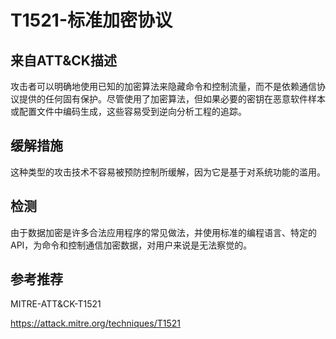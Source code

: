 # T1521-标准加密协议

## 来自ATT&CK描述

攻击者可以明确地使用已知的加密算法来隐藏命令和控制流量，而不是依赖通信协议提供的任何固有保护。尽管使用了加密算法，但如果必要的密钥在恶意软件样本或配置文件中编码生成，这些容易受到逆向分析工程的追踪。

## 缓解措施

这种类型的攻击技术不容易被预防控制所缓解，因为它是基于对系统功能的滥用。

## 检测

由于数据加密是许多合法应用程序的常见做法，并使用标准的编程语言、特定的API，为命令和控制通信加密数据，对用户来说是无法察觉的。

## 参考推荐

MITRE-ATT&CK-T1521

<https://attack.mitre.org/techniques/T1521>
